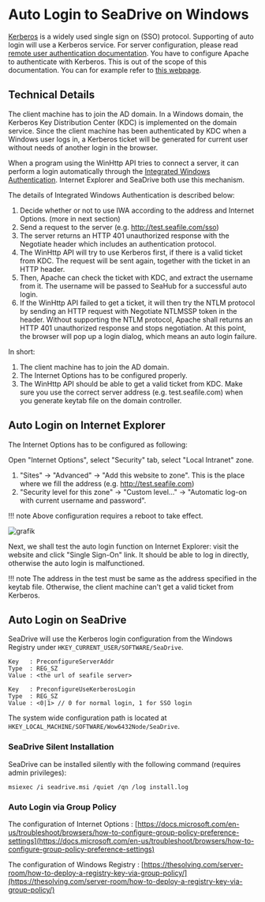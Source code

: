 # Auto Login to SeaDrive on Windows

[Kerberos](https://web.mit.edu/kerberos/) is a widely used single sign on (SSO) protocol. Supporting of auto login will use a Kerberos service. For server configuration, please read [remote user authentication documentation](./remote_user.md). You have to configure Apache to authenticate with Kerberos. This is out of the scope of this documentation. You can for example refer to [this webpage](https://docs.active-directory-wp.com/Networking/Single_Sign_On/Kerberos_SSO_with_Apache_on_Linux.html).

## Technical Details

The client machine has to join the AD domain. In a Windows domain, the Kerberos Key Distribution Center (KDC) is implemented on the domain service. Since the client machine has been authenticated by KDC when a Windows user logs in, a Kerberos ticket will be generated for current user without needs of another login in the browser.

When a program using the WinHttp API tries to connect a server, it can perform a login automatically through the [Integrated Windows Authentication](https://en.wikipedia.org/wiki/Integrated_Windows_Authentication). Internet Explorer and SeaDrive both use this mechanism.

The details of Integrated Windows Authentication is described below:

1. Decide whether or not to use IWA according to the address and Internet Options. (more in next section)
2. Send a request to the server (e.g. http://test.seafile.com/sso)
3. The server returns an HTTP 401 unauthorized response with the Negotiate header which includes an authentication protocol.
4. The WinHttp API will try to use Kerberos first, if there is a valid ticket from KDC. The request will be sent again, together with the ticket in an HTTP header.
5. Then, Apache can check the ticket with KDC, and extract the username from it. The username will be passed to SeaHub for a successful auto login.
6. If the WinHttp API failed to get a ticket, it will then try the NTLM protocol by sending an HTTP request with Negotiate NTLMSSP token in the header. Without supporting the NTLM protocol, Apache shall returns an HTTP 401 unauthorized response and stops negotiation. At this point, the browser will pop up a login dialog, which means an auto login failure.

In short:

1. The client machine has to join the AD domain.
2. The Internet Options has to be configured properly.
3. The WinHttp API should be able to get a valid ticket from KDC. Make sure you use the correct server address (e.g. test.seafile.com) when you generate keytab file on the domain controller.

## Auto Login on Internet Explorer

The Internet Options has to be configured as following:

Open "Internet Options", select "Security" tab, select "Local Intranet" zone.

1. "Sites" -> "Advanced" -> "Add this website to zone". This is the place where we fill the address (e.g. http://test.seafile.com)
2. "Security level for this zone" -> "Custom level..." -> "Automatic log-on with current username and password".

!!! note
    Above configuration requires a reboot to take effect.

![grafik](../images/internet-explorer.png)

Next, we shall test the auto login function on Internet Explorer: visit the website and click "Single Sign-On" link. It should be able to log in directly, otherwise the auto login is malfunctioned.

!!! note
    The address in the test must be same as the address specified in the keytab file. Otherwise, the client machine can't get a valid ticket from Kerberos.

## Auto Login on SeaDrive

SeaDrive will use the Kerberos login configuration from the Windows Registry under `HKEY_CURRENT_USER/SOFTWARE/SeaDrive`.

```
Key   : PreconfigureServerAddr
Type  : REG_SZ
Value : <the url of seafile server>

Key   : PreconfigureUseKerberosLogin
Type  : REG_SZ
Value : <0|1> // 0 for normal login, 1 for SSO login
```

The system wide configuration path is located at `HKEY_LOCAL_MACHINE/SOFTWARE/Wow6432Node/SeaDrive`.

### SeaDrive Silent Installation

SeaDrive can be installed silently with the following command (requires admin privileges):

```
msiexec /i seadrive.msi /quiet /qn /log install.log

```

### Auto Login via Group Policy

The configuration of Internet Options : [https://docs.microsoft.com/en-us/troubleshoot/browsers/how-to-configure-group-policy-preference-settings](https://docs.microsoft.com/en-us/troubleshoot/browsers/how-to-configure-group-policy-preference-settings)

The configuration of Windows Registry : [https://thesolving.com/server-room/how-to-deploy-a-registry-key-via-group-policy/](https://thesolving.com/server-room/how-to-deploy-a-registry-key-via-group-policy/)
